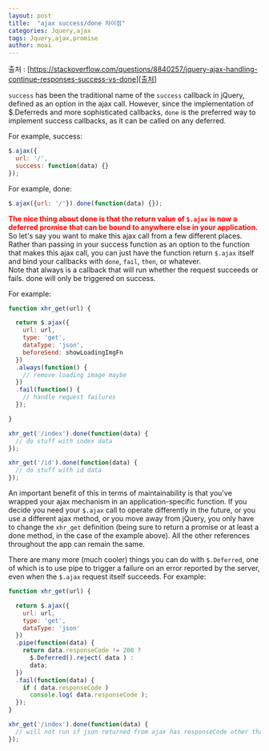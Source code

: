 ```yaml
---
layout: post
title:  "ajax success/done 차이점"
categories: Jquery,ajax
tags: Jquery,ajax,promise
author: moai
---
```

출처 : [https://stackoverflow.com/questions/8840257/jquery-ajax-handling-continue-responses-success-vs-done][출처]  

`success` has been the traditional name of the `success` callback in jQuery, defined as an option in the ajax call. However, since the implementation of $.Deferreds and more sophisticated callbacks, `done` is the preferred way to implement success callbacks, as it can be called on any deferred.

For example, success:  

```javascript
$.ajax({
  url: '/',
  success: function(data) {}
});
```

For example, done:  

```javascript
$.ajax({url: '/'}).done(function(data) {});
```

**<span style="color:red">The nice thing about done is that the return value of `$.ajax` is now a deferred promise that can be bound to anywhere else in your application.</span>**  So let's say you want to make this ajax call from a few different places.  
Rather than passing in your success function as an option to the function that makes this ajax call, you can just have the function return `$.ajax` itself and bind your callbacks with `done`, `fail`, `then`, or whatever.  
Note that always is a callback that will run whether the request succeeds or fails. done will only be triggered on success.

For example:  

```javascript
function xhr_get(url) {

  return $.ajax({
    url: url,
    type: 'get',
    dataType: 'json',
    beforeSend: showLoadingImgFn
  })
  .always(function() {
    // remove loading image maybe
  })
  .fail(function() {
    // handle request failures
  });

}

xhr_get('/index').done(function(data) {
  // do stuff with index data
});

xhr_get('/id').done(function(data) {
  // do stuff with id data
});
```

An important benefit of this in terms of maintainability is that you've wrapped your ajax mechanism in an application-specific function. If you decide you need your `$.ajax` call to operate differently in the future, or you use a different ajax method, or you move away from jQuery, you only have to change the `xhr_get` definition (being sure to return a promise or at least a done method, in the case of the example above). All the other references throughout the app can remain the same.

There are many more (much cooler) things you can do with `$.Deferred`, one of which is to use pipe to trigger a failure on an error reported by the server, even when the `$.ajax` request itself succeeds. For example:
```javascript
function xhr_get(url) {

  return $.ajax({
    url: url,
    type: 'get',
    dataType: 'json'
  })
  .pipe(function(data) {
    return data.responseCode != 200 ?
      $.Deferred().reject( data ) :
      data;
  })
  .fail(function(data) {
    if ( data.responseCode )
      console.log( data.responseCode );
  });
}

xhr_get('/index').done(function(data) {
  // will not run if json returned from ajax has responseCode other than 200
});
```


[출처]:https://stackoverflow.com/questions/8840257/jquery-ajax-handling-continue-responses-success-vs-done
